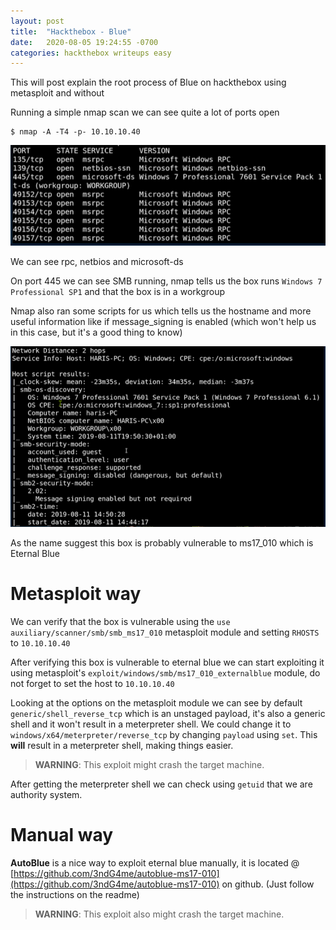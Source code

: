 ```yaml
---
layout: post
title:  "Hackthebox - Blue"
date:   2020-08-05 19:24:55 -0700
categories: hackthebox writeups easy
---
```


This will post explain the root process of Blue on hackthebox using metasploit and without

Running a simple nmap scan we can see quite a lot of ports open

```
$ nmap -A -T4 -p- 10.10.10.40
```

![image](/assets/images/htb_blue_ports.png)

We can see rpc, netbios and microsoft-ds

On port 445 we can see SMB running, nmap tells us the box runs `Windows 7 Professional SP1` and that the box is in a workgroup

Nmap also ran some scripts for us which tells us the hostname and more useful information like if message_signing is enabled (which won't help us in this case, but it's a good thing to know)

![image](/assets/images/htb_blue_scripts.png)

As the name suggest this box is probably vulnerable to ms17_010 which is Eternal Blue

# Metasploit way

We can verify that the box is vulnerable using the `use auxiliary/scanner/smb/smb_ms17_010` metasploit module and setting `RHOSTS` to `10.10.10.40`
   
After verifying this box is vulnerable to eternal blue we can start exploiting it using metasploit's `exploit/windows/smb/ms17_010_externalblue` module, do not forget to set the host to `10.10.10.40`

Looking at the options on the metasploit module we can see by default `generic/shell_reverse_tcp` which is an unstaged payload, it's also a generic shell and it won't result in a meterpreter shell. We could change it to `windows/x64/meterpreter/reverse_tcp` by changing `payload` using `set`. This __will__ result in a meterpreter shell, making things easier.

> **WARNING**: This exploit might crash the target machine.

After getting the meterpreter shell we can check using `getuid` that we are authority system.

# Manual way

**AutoBlue** is a nice way to exploit eternal blue manually, it is located @ [https://github.com/3ndG4me/autoblue-ms17-010](https://github.com/3ndG4me/autoblue-ms17-010) on github. (Just follow the instructions on the readme)

> **WARNING**: This exploit also might crash the target machine.
